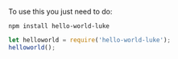 To use this you just need to do:
```
npm install hello-world-luke
```
```js
let helloworld = require('hello-world-luke');
helloworld();
```